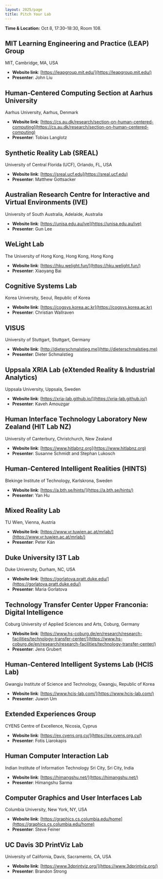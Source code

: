 ```yaml
---
layout: 2025/page
title: Pitch Your Lab
---
```

**Time & Location:** Oct 8, 17:30–18:30, Room 108.

## **MIT Learning Engineering and Practice (LEAP) Group**

MIT, Cambridge, MA, USA

* **Website link**: [https://leapgroup.mit.edu/](https://leapgroup.mit.edu/)
* **Presenter**: John Liu

## **Human-Centered Computing Section at Aarhus University**

Aarhus University, Aarhus, Denmark

* **Website link**: [https://cs.au.dk/research/section-on-human-centered-computing](https://cs.au.dk/research/section-on-human-centered-computing)
* **Presenter**: Tobias Langlotz

## **Synthetic Reality Lab (SREAL)**

University of Central Florida (UCF), Orlando, FL, USA

* **Website link**: [https://sreal.ucf.edu](https://sreal.ucf.edu)
* **Presenter**: Matthew Gottsacker

## **Australian Research Centre for Interactive and Virtual Environments (IVE)**

University of South Australia, Adelaide, Australia

* **Website link**: [https://unisa.edu.au/ive](https://unisa.edu.au/ive)
* **Presenter**: Gun Lee

## **WeLight Lab**

The University of Hong Kong, Hong Kong, Hong Kong

* **Website link**: [https://hku.welight.fun/](https://hku.welight.fun/)
* **Presenter**: Xiaoyang Bai

## **Cognitive Systems Lab** 

Korea University, Seoul, Republic of Korea

* **Website link**: [https://cogsys.korea.ac.kr](https://cogsys.korea.ac.kr)
* **Presenter**: Christian Wallraven

## **VISUS**

University of Stuttgart, Stuttgart, Germany

* **Website link**: [http://dieterschmalstieg.me](http://dieterschmalstieg.me)
* **Presenter**: Dieter Schmalstieg

## **Uppsala XRIA Lab (eXtended Reality & Industrial Analytics)**

Uppsala University, Uppsala, Sweden

* **Website link**: [https://xria-lab.github.io/](https://xria-lab.github.io/)
* **Presenter**: Kaveh Amouzgar

## **Human Interface Technology Laboratory New Zealand (HIT Lab NZ)**

University of Canterbury, Christchurch, New Zealand

* **Website link**: [https://www.hitlabnz.org](https://www.hitlabnz.org)
* **Presenter**: Susanne Schmidt and Stephan Lukosch

## **Human-Centered Intelligent Realities (HINTS)** 

Blekinge Institute of Technology, Karlskrona, Sweden

* **Website link**: [https://a.bth.se/hints/](https://a.bth.se/hints/)
* **Presenter**: Yan Hu

## **Mixed Reality Lab**

TU Wien, Vienna, Austria

* **Website link**: [https://www.vr.tuwien.ac.at/mrlab/](https://www.vr.tuwien.ac.at/mrlab/)
* **Presenter**: Peter Kán

## **Duke University I3T Lab**

Duke University, Durham, NC, USA

* **Website link**: [https://gorlatova.pratt.duke.edu/](https://gorlatova.pratt.duke.edu/)
* **Presenter**: Maria Gorlatova

## **Technology Transfer Center Upper Franconia: Digital Intelligence**

Coburg University of Applied Sciences and Arts, Coburg, Germany

* **Website link**: [https://www.hs-coburg.de/en/research/research-facilities/technology-transfer-center/](https://www.hs-coburg.de/en/research/research-facilities/technology-transfer-center/)
* **Presenter**: Jens Grubert

## **Human-Centered Intelligent Systems Lab (HCIS Lab)**

Gwangju Institute of Science and Technology, Gwangju, Republic of Korea

* **Website link**: [https://www.hcis-lab.com/](https://www.hcis-lab.com/)
* **Presenter**: Juwon Um

## **Extended Experiences Group**

CYENS Centre of Excellence, Nicosia, Cyprus

* **Website link**: [https://ex.cyens.org.cy/](https://ex.cyens.org.cy/)
* **Presenter**: Fotis Liarokapis

## **Human Computer Interaction Lab**

Indian Institute of Information Technology Sri City, Sri City, India

* **Website link**: [https://himangshu.net/](https://himangshu.net/)
* **Presenter**: Himangshu Sarma

## **Computer Graphics and User Interfaces Lab**

Columbia University, New York, NY, USA

* **Website link**: [https://graphics.cs.columbia.edu/home](https://graphics.cs.columbia.edu/home)
* **Presenter**: Steve Feiner

## **UC Davis 3D PrintViz Lab**

University of California, Davis, Sacramento, CA, USA

* **Website link**: [https://www.3dprintviz.org/](https://www.3dprintviz.org/)
* **Presenter**: Brandon Strong
